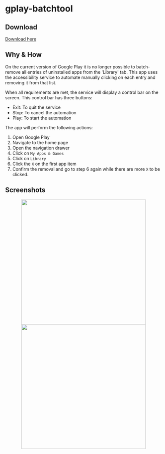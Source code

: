 # gplay-batchtool

## Download
[Download here](https://github.com/d4rken/gplay-batchtool/releases/latest)

## Why & How
On the current version of Google Play it is no longer possible to batch-remove all entries of uninstalled apps from the 'Library' tab. This app uses the accessibility service to automate manually clicking on each entry and removing it from that list.

When all requirements are met, the service will display a control bar on the screen. This control bar has three buttons:

* Exit: To quit the service
* Stop: To cancel the automation
* Play: To start the automation

The app will perform the following actions:
1. Open Google Play
2. Navigate to the home page
3. Open the navigation drawer
4. Click on `My Apps & Games`
5. Click on `Library`
6. Click the `X` on the first app item
7. Confirm the removal and go to step 6 again while there are more `X` to be clicked.

## Screenshots
<div align="center">
  <img src="https://user-images.githubusercontent.com/1439229/39263546-cfa3dce2-48c2-11e8-9df7-837c3174a582.png" width="400px"</img> 
  <img src="https://user-images.githubusercontent.com/1439229/39263550-d0dfb1f8-48c2-11e8-85fc-a872bf7b10b6.png" width="400px"</img> 
</div>
